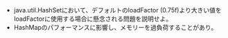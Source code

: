 *   java.util.HashSetにおいて、デフォルトのloadFactor (0.75f)より大きい値をloadFactorに使用する場合に懸念される問題を説明せよ。
*   HashMapのパフォーマンスに影響し、メモリーを過負荷することがあり。